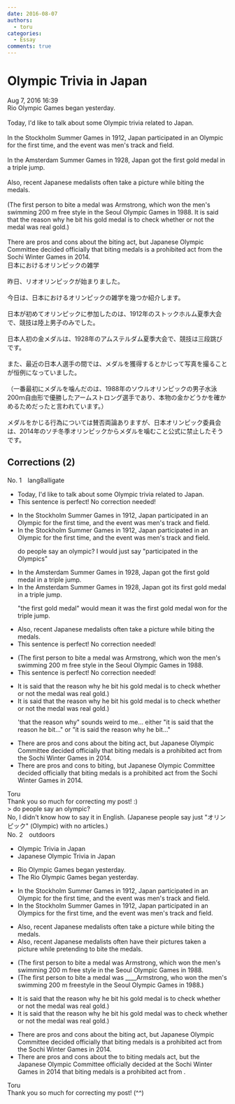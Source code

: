 ```yaml
---
date: 2016-08-07
authors:
  - toru
categories:
  - Essay
comments: true
---
```


# Olympic Trivia in Japan
<div class="date">Aug 7, 2016 16:39</div>
<div id="post"><div id="body_show_ori">
Rio Olympic Games began yesterday.<br/><br/>Today, I'd like to talk about some Olympic trivia related to Japan.<br/><br/>In the Stockholm Summer Games in 1912, Japan participated in an Olympic for the first time, and the event was men's track and field.<br/><br/>In the Amsterdam Summer Games in 1928, Japan got the first gold medal in a triple jump.<br/><br/>Also, recent Japanese medalists often take a picture while biting the medals.<br/><br/>(The first person to bite a medal was Armstrong, which won the men's swimming 200 m free style in the Seoul Olympic Games in 1988. It is said that the reason why he bit his gold medal is to check whether or not the medal was real gold.)<br/><br/>There are pros and cons about the biting act, but Japanese Olympic Committee decided officially that biting medals is a prohibited act from the Sochi Winter Games in 2014.
</div></div>

<!-- more -->

<div id="post_ja"><div id="body_show_mo">
日本におけるオリンピックの雑学<br/><br/>昨日、リオオリンピックが始まりました。<br/><br/>今日は、日本におけるオリンピックの雑学を幾つか紹介します。<br/><br/>日本が初めてオリンピックに参加したのは、1912年のストックホルム夏季大会で、競技は陸上男子のみでした。<br/><br/>日本人初の金メダルは、1928年のアムステルダム夏季大会で、競技は三段跳びです。<br/><br/>また、最近の日本人選手の間では、メダルを獲得するとかじって写真を撮ることが恒例になっていました。<br/><br/>（一番最初にメダルを噛んだのは、1988年のソウルオリンピックの男子水泳200ｍ自由形で優勝したアームストロング選手であり、本物の金かどうかを確かめるためだったと言われています。）<br/><br/>メダルをかじる行為については賛否両論ありますが、日本オリンピック委員会は、2014年のソチ冬季オリンピックからメダルを噛むこと公式に禁止したそうです。
</div></div>

## Corrections (2)
<div id="block"><div class="first_name"> No. 1　<span class="just_name">lang8alligate</span></div><div id="block2">
<ul class="correction_field">
<li class="incorrect">Today, I'd like to talk about some Olympic trivia related to Japan.</li>
<li class="corrected perfect">This sentence is perfect! No correction needed!</li>
</ul>
<ul class="correction_field">
<li class="incorrect">In the Stockholm Summer Games in 1912, Japan participated in an Olympic for the first time, and the event was men's track and field.</li>
<li class="corrected correct">
In the Stockholm Summer Games in 1912, Japan participated in an Olympic for the first time, and the event was men's track and field.
<p class="correction_comment">do people say an olympic? I would just say "participated in the Olympics"</p>
</li>
</ul>
<ul class="correction_field">
<li class="incorrect">In the Amsterdam Summer Games in 1928, Japan got the first gold medal in a triple jump.</li>
<li class="corrected correct">
In the Amsterdam Summer Games in 1928, Japan got <span class="f_blue">its </span>first gold medal in a triple jump.
<p class="correction_comment">"the first gold medal" would mean it was the first gold medal won for the triple jump.</p>
</li>
</ul>
<ul class="correction_field">
<li class="incorrect">Also, recent Japanese medalists often take a picture while biting the medals.</li>
<li class="corrected perfect">This sentence is perfect! No correction needed!</li>
</ul>
<ul class="correction_field">
<li class="incorrect">(The first person to bite a medal was Armstrong, which won the men's swimming 200 m free style in the Seoul Olympic Games in 1988.</li>
<li class="corrected perfect">This sentence is perfect! No correction needed!</li>
</ul>
<ul class="correction_field">
<li class="incorrect">It is said that the reason why he bit his gold medal is to check whether or not the medal was real gold.)</li>
<li class="corrected correct">
It is said that the reason why he bit his gold medal is to check whether or not the medal was real gold.)
<p class="correction_comment">'that the reason why" sounds weird to me... either "it is said that the reason he bit..." or "it is said the reason why he bit..."</p>
</li>
</ul>
<ul class="correction_field">
<li class="incorrect">There are pros and cons about the biting act, but Japanese Olympic Committee decided officially that biting medals is a prohibited act from the Sochi Winter Games in 2014.</li>
<li class="corrected correct">
There are pros and cons to biting, but Japanese Olympic Committee decided officially that biting medals is a prohibited act from the Sochi Winter Games in 2014.
</li>
</ul>
</div><div class="name"><span class="just_name">Toru</span><br>
Thank you so much for correcting my post! :)<br/>&gt; do people say an olympic?<br/>No, I didn't know how to say it in English. (Japanese people say just "オリンピック" (Olympic) with no articles.)
</div>
</div>
<div id="block"><div class="first_name"> No. 2　<span class="just_name">outdoors</span></div><div id="block2">
<ul class="correction_field">
<li class="incorrect">Olympic Trivia in Japan</li>
<li class="corrected correct">
<span class="f_blue">Japanese </span>Olympic Trivia <span class="sline">in Japan</span>
</li>
</ul>
<ul class="correction_field">
<li class="incorrect">Rio Olympic Games began yesterday.</li>
<li class="corrected correct">
<span class="f_red">The </span>Rio Olympic Games began yesterday.
</li>
</ul>
<ul class="correction_field">
<li class="incorrect">In the Stockholm Summer Games in 1912, Japan participated in an Olympic for the first time, and the event was men's track and field.</li>
<li class="corrected correct">
In the Stockholm Summer Games in 1912, Japan participated in an Olympic<span class="f_red">s</span> for the first time, and the event was men's track and field.
</li>
</ul>
<ul class="correction_field">
<li class="incorrect">Also, recent Japanese medalists often take a picture while biting the medals.</li>
<li class="corrected correct">
Also, recent Japanese medalists often <span class="f_blue">have their pictures </span>take<span class="f_blue">n</span> <span class="sline">a picture while</span> <span class="f_blue">pretending to </span>bit<span class="f_blue">e</span> the medals.
</li>
</ul>
<ul class="correction_field">
<li class="incorrect">(The first person to bite a medal was Armstrong, which won the men's swimming 200 m free style in the Seoul Olympic Games in 1988.</li>
<li class="corrected correct">
(The first person to bite a medal was <span class="f_red">____</span>Armstrong, wh<span class="f_red">o</span> won the men's swimming 200 m freestyle in the Seoul Olympic Games in 1988.)
</li>
</ul>
<ul class="correction_field">
<li class="incorrect">It is said that the reason why he bit his gold medal is to check whether or not the medal was real gold.)</li>
<li class="corrected correct">
It is said that the reason <span class="sline">why</span> he bit his gold medal <span class="f_blue">wa</span>s to check whether or not the medal was real gold.)
</li>
</ul>
<ul class="correction_field">
<li class="incorrect">There are pros and cons about the biting act, but Japanese Olympic Committee decided officially that biting medals is a prohibited act from the Sochi Winter Games in 2014.</li>
<li class="corrected correct">
There are pros and cons <span class="sline">about the</span> <span class="f_blue">to </span>biting <span class="f_blue">medals</span> <span class="sline">act</span>, but <span class="f_blue">the </span>Japanese Olympic Committee officially decided <span class="f_blue">at </span>the Sochi Winter Games in 2014 that biting medals is a prohibited act <span class="sline">from</span> .
</li>
</ul>
</div><div class="name"><span class="just_name">Toru</span><br>
Thank you so much for correcting my post! (^^)
</div>
</div>
